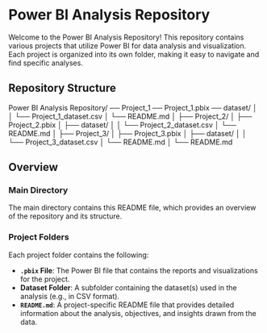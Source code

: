 # Power BI Analysis Repository

Welcome to the Power BI Analysis Repository! This repository contains various projects that utilize Power BI for data analysis and visualization. Each project is organized into its own folder, making it easy to navigate and find specific analyses.

## Repository Structure

Power BI Analysis Repository/
── Project_1
── Project_1.pbix
── dataset/
│   │   └── Project_1_dataset.csv
│   └── README.md
│
├── Project_2/
│   ├── Project_2.pbix
│   ├── dataset/
│   │   └── Project_2_dataset.csv
│   └── README.md
│
├── Project_3/
│   ├── Project_3.pbix
│   ├── dataset/
│   │   └── Project_3_dataset.csv
│   └── README.md
│
└── README.md


## Overview

### Main Directory

The main directory contains this README file, which provides an overview of the repository and its structure.

### Project Folders

Each project folder contains the following:

- **`.pbix` File**: The Power BI file that contains the reports and visualizations for the project.
- **Dataset Folder**: A subfolder containing the dataset(s) used in the analysis (e.g., in CSV format).
- **`README.md`**: A project-specific README file that provides detailed information about the analysis, objectives, and insights drawn from the data.



